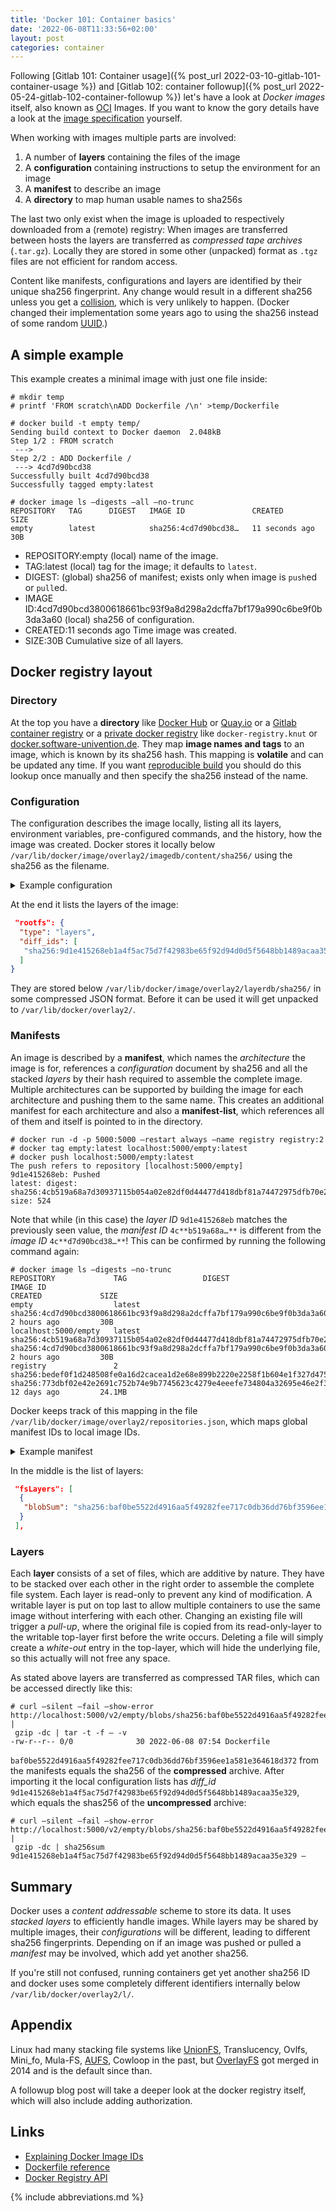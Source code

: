 ```yaml
---
title: 'Docker 101: Container basics'
date: '2022-06-08T11:33:56+02:00'
layout: post
categories: container
---
```


Following [Gitlab 101: Container usage]({% post_url 2022-03-10-gitlab-101-container-usage %}) and [Gitlab 102: container followup]({% post_url 2022-05-24-gitlab-102-container-followup %}) let's have a look at *Docker images* itself, also known as [OCI](https://www.opencontainers.org/ "Open Container Initative") Images.
If you want to know the gory details have a look at the [image specification](https://github.com/opencontainers/image-spec/blob/main/spec.md) yourself.

When working with images multiple parts are involved:

1. A number of **layers** containing the files of the image
2. A **configuration** containing instructions to setup the environment for an image
3. A **manifest** to describe an image
4. A **directory** to map human usable names to sha256s

The last two only exist when the image is uploaded to respectively downloaded from a (remote) registry:
When images are transferred between hosts the layers are transferred as *compressed tape archives* (`.tar.gz`).
Locally they are stored in some other (unpacked) format as `.tgz` files are not efficient for random access.

Content like manifests, configurations and layers are identified by their unique sha256 fingerprint.
Any change would result in a different sha256 unless you get a [collision](https://en.wikipedia.org/wiki/Collision_resistance), which is very unlikely to happen.
(Docker changed their implementation some years ago to using the sha256 instead of some random [UUID](https://en.wikipedia.org/wiki/Universally_unique_identifier "Universally Unique Identifier").)

## A simple example

This example creates a minimal image with just one file inside:
```console
# mkdir temp
# printf 'FROM scratch\nADD Dockerfile /\n' >temp/Dockerfile

# docker build -t empty temp/
Sending build context to Docker daemon  2.048kB
Step 1/2 : FROM scratch
 --->
Step 2/2 : ADD Dockerfile /
 ---> 4cd7d90bcd38
Successfully built 4cd7d90bcd38
Successfully tagged empty:latest

# docker image ls –digests –all –no-trunc
REPOSITORY   TAG      DIGEST   IMAGE ID               CREATED          SIZE
empty        latest            sha256:4cd7d90bcd38…   11 seconds ago   30B
```

- REPOSITORY:empty
  (local) name of the image.
- TAG:latest
  (local) tag for the image;
  it defaults to `latest`.
- DIGEST:<none>
  (global) sha256 of manifest;
  exists only when image is `push`ed or `pull`ed.
- IMAGE ID:4cd7d90bcd3800618661bc93f9a8d298a2dcffa7bf179a990c6be9f0b3da3a60
  (local) sha256 of configuration.
- CREATED:11 seconds ago
  Time image was created.
- SIZE:30B
  Cumulative size of all layers.

## Docker registry layout

### Directory

At the top you have a **directory** like [Docker Hub](https://hub.docker.com/) or [Quay.io](https://quay.io/) or a [Gitlab container registry](https://docs.gitlab.com/ee/user/packages/container_registry/) or a [private docker registry](https://docs.docker.com/registry/) like `docker-registry.knut` or [docker.software-univention.de](https://docker.software-univention.de/v2/_catalog).
They map **image names and tags** to an image, which is known by its sha256 hash.
This mapping is **volatile** and can be updated any time.
If you want [reproducible build](https://reproducible-builds.org/) you should do this lookup once manually and then specify the sha256 instead of the name.

### Configuration

The configuration describes the image locally, listing all its layers, environment variables, pre-configured commands, and the history, how the image was created.
Docker stores it locally below `/var/lib/docker/image/overlay2/imagedb/content/sha256/` using the sha256 as the filename.

<details><summary>Example configuration</summary>

`/var/lib/docker/image/overlay2/imagedb/content/sha256/4cd7d90bcd3800618661bc93f9a8d298a2dcffa7bf179a990c6be9f0b3da3a60`

```json
{
 "architecture": "amd64",
 "config": {
  "Hostname": "",
  "Domainname": "",
  "User": "",
  "AttachStdin": false,
  "AttachStdout": false,
  "AttachStderr": false,
  "Tty": false,
  "OpenStdin": false,
  "StdinOnce": false,
  "Env": [
   "PATH=/usr/local/sbin:/usr/local/bin:/usr/sbin:/usr/bin:/sbin:/bin"
  ],
  "Cmd": null,
  "Image": "",
  "Volumes": null,
  "WorkingDir": "",
  "Entrypoint": null,
  "OnBuild": null,
  "Labels": null
 },
 "container_config": {
  "Hostname": "",
  "Domainname": "",
  "User": "",
  "AttachStdin": false,
  "AttachStdout": false,
  "AttachStderr": false,
  "Tty": false,
  "OpenStdin": false,
  "StdinOnce": false,
  "Env": [
   "PATH=/usr/local/sbin:/usr/local/bin:/usr/sbin:/usr/bin:/sbin:/bin"
  ],
  "Cmd": [
   "/bin/sh",
   "-c",
   "#(nop) ADD file:828c92fea7a1430c77481255062a481688cda9d60dd8c1caac9c8b3cfb1c33a5 in / "
  ],
  "Image": "",
  "Volumes": null,
  "WorkingDir": "",
  "Entrypoint": null,
  "OnBuild": null,
  "Labels": null
 },
 "created": "2022-06-08T05:54:02.779544126Z",
 "docker_version": "19.03.8",
 "history": [
  {
   "created": "2022-06-08T05:54:02.779544126Z",
   "created_by": "/bin/sh -c #(nop) ADD file:828c92fea7a1430c77481255062a481688cda9d60dd8c1caac9c8b3cfb1c33a5 in / "
  }
 ],
 "os": "linux",
 "rootfs": {
  "type": "layers",
  "diff_ids": [
   "sha256:9d1e415268eb1a4f5ac75d7f42983be65f92d94d0d5f5648bb1489acaa35e329"
  ]
 }
}
```
Additional metadata is stored in a second location below `/var/lib/docker/image/overlay2/imagedb/metadata/sha256/` containing the timestamp of last update.

</details>

At the end it lists the layers of the image:
```json
 "rootfs": {
  "type": "layers",
  "diff_ids": [
   "sha256:9d1e415268eb1a4f5ac75d7f42983be65f92d94d0d5f5648bb1489acaa35e329"
  ]
}
```
They are stored below `/var/lib/docker/image/overlay2/layerdb/sha256/` in some compressed JSON format.
Before it can be used it will get unpacked to `/var/lib/docker/overlay2/`.

### Manifests

An image is described by a **manifest**, which names the *architecture* the image is for, references a *configuration* document by sha256 and all the stacked *layers* by their hash required to assemble the complete image.
Multiple architectures can be supported by building the image for each architecture and pushing them to the same name.
This creates an additional manifest for each architecture and also a **manifest-list**, which references all of them and itself is pointed to in the directory.

```console
# docker run -d -p 5000:5000 –restart always –name registry registry:2
# docker tag empty:latest localhost:5000/empty:latest
# docker push localhost:5000/empty:latest
The push refers to repository [localhost:5000/empty]
9d1e415268eb: Pushed
latest: digest: sha256:4cb519a68a7d30937115b054a02e82df0d44477d418dbf81a74472975dfb70e2 size: 524
```

Note that while (in this case) the *layer ID* `9d1e415268eb` matches the previously seen value, the *manifest ID* `4c**b519a68a…**` is different from the *image ID* `4c**d7d90bcd38…**`!
This can be confirmed by running the following command again:

```console
# docker image ls –digests –no-trunc
REPOSITORY             TAG                 DIGEST                                                                    IMAGE ID                                                                  CREATED             SIZE
empty                  latest                                                                                        sha256:4cd7d90bcd3800618661bc93f9a8d298a2dcffa7bf179a990c6be9f0b3da3a60   2 hours ago         30B
localhost:5000/empty   latest              sha256:4cb519a68a7d30937115b054a02e82df0d44477d418dbf81a74472975dfb70e2   sha256:4cd7d90bcd3800618661bc93f9a8d298a2dcffa7bf179a990c6be9f0b3da3a60   2 hours ago         30B
registry               2                   sha256:bedef0f1d248508fe0a16d2cacea1d2e68e899b2220e2258f1b604e1f327d475   sha256:773dbf02e42e2691c752b74e9b7745623c4279e4eeefe734804a32695e46e2f3   12 days ago         24.1MB
```

Docker keeps track of this mapping in the file `/var/lib/docker/image/overlay2/repositories.json`, which maps global manifest IDs to local image IDs.

<details><summary>Example manifest</summary>

The manifest can be fetched from the registry by running `curl http://localhost:5000/v2/empty/manifests/latest`, which returns this:

```json
{
 "schemaVersion": 1,
 "name": "empty",
 "tag": "latest",
 "architecture": "amd64",
 "fsLayers": [
  {
   "blobSum": "sha256:baf0be5522d4916aa5f49282fee717c0db36dd76bf3596ee1a581e364618d372"
  }
 ],
 "history": [
  {
   "v1Compatibility": "{\"architecture\":\"amd64\",\"config\":{\"Hostname\":\"\",\"Domainname\":\"\",\"User\":\"\",\"AttachStdin\":false,\"AttachStdout\":false,\"AttachStderr\":false,\"Tty\":false,\"OpenStdin\":false,\"StdinOnce\":false,\"Env\":\[\"PATH=/usr/local/sbin:/usr/local/bin:/usr/sbin:/usr/bin:/sbin:/bin\"\],\"Cmd\":null,\"Image\":\"\",\"Volumes\":null,\"WorkingDir\":\"\",\"Entrypoint\":null,\"OnBuild\":null,\"Labels\":null},\"container_config\":{\"Hostname\":\"\",\"Domainname\":\"\",\"User\":\"\",\"AttachStdin\":false,\"AttachStdout\":false,\"AttachStderr\":false,\"Tty\":false,\"OpenStdin\":false,\"StdinOnce\":false,\"Env\":\[\"PATH=/usr/local/sbin:/usr/local/bin:/usr/sbin:/usr/bin:/sbin:/bin\"\],\"Cmd\":\[\"/bin/sh\",\"-c\",\"#(nop) ADD file:828c92fea7a1430c77481255062a481688cda9d60dd8c1caac9c8b3cfb1c33a5 in / \"\],\"Image\":\"\",\"Volumes\":null,\"WorkingDir\":\"\",\"Entrypoint\":null,\"OnBuild\":null,\"Labels\":null},\"created\":\"2022-06-08T05:54:02.779544126Z\",\"docker_version\":\"19.03.8\",\"id\":\"af57927a060f5d8c6c82198d7069f4e21c9de36a531df0938b43e4fa34fb1824\",\"os\":\"linux\"}"
  }
 ],
 "signatures": [
  {
   "header": {
    "jwk": {
     "crv": "P-256",
     "kid": "PR3Z:67EI:UWBM:I3FK:6KGU:QDZF:3HPS:5W2Q:PLQY:A3RI:DOGW:NWH2",
     "kty": "EC",
     "x": "7ucvD4agvS9KIAzY4FXIOcnnghueywtyhMTK06Kmf9Y",
     "y": "aeBOOkFSi45NKQ7EbCrgC-NTrncQaIDoiP5xk8FH8_s"
    },
    "alg": "ES256"
   },
   "signature": "fXsMf6lmrMUktaaiElX6Udinhdx-s9Ub_TQ9NHIjKwcLyqq9XA6wSPYcJzaLJAxJBoEENpW0AoPkqraWvQIq6A",
   "protected": "eyJmb3JtYXRMZW5ndGgiOjEzNzksImZvcm1hdFRhaWwiOiJDbjAiLCJ0aW1lIjoiMjAyMi0wNi0wOFQwNzo1OToxOVoifQ"
  }
 ]
}
```

A readable version of the configuration can be produced by the following command, which equals the configuration from above:

```bash
curl http://localhost:5000/v2/empty/manifests/latest |
 jq -r .history[0].v1Compatibility |
 jq .
```

</details>

In the middle is the list of layers:
```json
 "fsLayers": [
  {
   "blobSum": "sha256:baf0be5522d4916aa5f49282fee717c0db36dd76bf3596ee1a581e364618d372"
  }
 ],
```

### Layers

Each **layer** consists of a set of files, which are additive by nature.
They have to be stacked over each other in the right order to assemble the complete file system.
Each layer is read-only to prevent any kind of modification.
A writable layer is put on top last to allow multiple containers to use the same image without interfering with each other.
Changing an existing file will trigger a *pull-up*, where the original file is copied from its read-only-layer to the writable top-layer first before the write occurs.
Deleting a file will simply create a *white-out* entry in the top-layer, which will hide the underlying file, so this actually will not free any space.

As stated above layers are transferred as compressed TAR files, which can be accessed directly like this:
```console
# curl –silent –fail –show-error http://localhost:5000/v2/empty/blobs/sha256:baf0be5522d4916aa5f49282fee717c0db36dd76bf3596ee1a581e364618d372 |
 gzip -dc | tar -t -f – -v
-rw-r--r-- 0/0              30 2022-06-08 07:54 Dockerfile
```

`baf0be5522d4916aa5f49282fee717c0db36dd76bf3596ee1a581e364618d372` from the manifests equals the sha256 of the **compressed** archive.
After importing it the local configuration lists has *diff\_id* `9d1e415268eb1a4f5ac75d7f42983be65f92d94d0d5f5648bb1489acaa35e329`, which equals the shas256 of the **uncompressed** archive:
```console
# curl –silent –fail –show-error http://localhost:5000/v2/empty/blobs/sha256:baf0be5522d4916aa5f49282fee717c0db36dd76bf3596ee1a581e364618d372 |
 gzip -dc | sha256sum
9d1e415268eb1a4f5ac75d7f42983be65f92d94d0d5f5648bb1489acaa35e329 –
```

## Summary

Docker uses a *content addressable* scheme to store its data.
It uses *stacked layers* to efficiently handle images.
While layers may be shared by multiple images, their *configurations* will be different, leading to different sha256 fingerprints.
Depending on if an image was pushed or pulled a *manifest* may be involved, which add yet another sha256.

If you're still not confused, running containers get yet another sha256 ID and docker uses some completely different identifiers internally below `/var/lib/docker/overlay2/l/`.

## Appendix

Linux had many stacking file systems like [UnionFS](https://en.wikipedia.org/wiki/UnionFS), Translucency, Ovlfs, Mini\_fo, Mula-FS, [AUFS](https://en.wikipedia.org/wiki/Aufs), Cowloop in the past, but [OverlayFS](https://en.wikipedia.org/wiki/OverlayFS) got merged in 2014 and is the default since than.

A followup blog post will take a deeper look at the docker registry itself, which will also include adding authorization.

## Links

- [Explaining Docker Image IDs](https://windsock.io/explaining-docker-image-ids/)
- [Dockerfile reference](https://docs.docker.com/engine/reference/builder/#from)
- [Docker Registry API](https://docs.docker.com/registry/spec/api/)

{% include abbreviations.md %}
